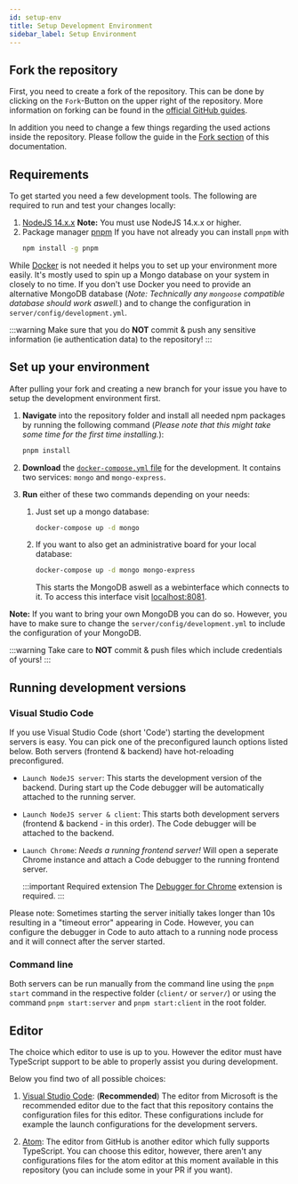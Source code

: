 ```yaml
---
id: setup-env
title: Setup Development Environment
sidebar_label: Setup Environment
---
```


## Fork the repository

First, you need to create a fork of the repository.
This can be done by clicking on the `Fork`-Button on the upper right of the repository.
More information on forking can be found in the [official GitHub guides](https://docs.github.com/en/free-pro-team@latest/github/getting-started-with-github/fork-a-repo).

In addition you need to change a few things regarding the used actions inside the repository. Please follow the guide in the [Fork section][fork-doc] of this documentation.

## Requirements

To get started you need a few development tools. The following are required to run and test your changes locally:

1. [NodeJS 14.x.x](https://nodejs.org)
   **Note:** You must use NodeJS 14.x.x or higher.
2. Package manager [pnpm](https://pnpm.js.org/en/)
   If you have not already you can install `pnpm` with
    ```cmd
    npm install -g pnpm
    ```

While [Docker](https://docs.docker.com/install/) is not needed it helps you to set up your environment more easily. It's mostly used to spin up a Mongo database on your system in closely to no time. If you don't use Docker you need to provide an alternative MongoDB database (_Note: Technically any `mongoose` compatible database should work aswell._) and to change the configuration in `server/config/development.yml`.

:::warning
Make sure that you do **NOT** commit & push any sensitive information (ie authentication data) to the repository!
:::

## Set up your environment

After pulling your fork and creating a new branch for your issue you have to setup the development environment first.

1. **Navigate** into the repository folder and install all needed npm packages by running the following command (_Please note that this might take some time for the first time installing._):

    ```sh
    pnpm install
    ```

1. **Download** the [`docker-compose.yml` file](../assets/dev/docker-compose.yml) for the development. It contains two services: `mongo` and `mongo-express`.

1. **Run** either of these two commands depending on your needs:

    1. Just set up a mongo database:

        ```sh
        docker-compose up -d mongo
        ```

    1. If you want to also get an administrative board for your local database:
        ```sh
        docker-compose up -d mongo mongo-express
        ```
        This starts the MongoDB aswell as a webinterface which connects to it. To access this interface visit [localhost:8081](localhost:8081).

**Note:** If you want to bring your own MongoDB you can do so. However, you have to make sure to change the `server/config/development.yml` to include the configuration of your MongoDB.

:::warning
Take care to **NOT** commit & push files which include credentials of yours!
:::

## Running development versions

### Visual Studio Code

If you use Visual Studio Code (short 'Code') starting the development servers is easy. You can pick one of the preconfigured launch options listed below. Both servers (frontend & backend) have hot-reloading preconfigured.

-   `Launch NodeJS server`: This starts the development version of the backend. During start up the Code debugger will be automatically attached to the running server.
-   `Launch NodeJS server & client`: This starts both development servers (frontend & backend - in this order). The Code debugger will be attached to the backend.
-   `Launch Chrome`: _Needs a running frontend server!_ Will open a seperate Chrome instance and attach a Code debugger to the running frontend server.

    :::important Required extension
    The [Debugger for Chrome](https://marketplace.visualstudio.com/items?itemName=msjsdiag.debugger-for-chrome) extension is required.
    :::

Please note: Sometimes starting the server initially takes longer than 10s resulting in a "timeout error" appearing in Code. However, you can configure the debugger in Code to auto attach to a running node process and it will connect after the server started.

### Command line

Both servers can be run manually from the command line using the `pnpm start` command in the respective folder (`client/` or `server/`) or using the command `pnpm start:server` and `pnpm start:client` in the root folder.

## Editor

The choice which editor to use is up to you. However the editor must have TypeScript support to be able to properly assist you during development.

Below you find two of all possible choices:

1. [Visual Studio Code](https://code.visualstudio.com/):
   (**Recommended**) The editor from Microsoft is the recommended editor due to the fact that this repository contains the configuration files for this editor. These configurations include for example the launch configurations for the development servers.

2. [Atom](https://atom.io/):
   The editor from GitHub is another editor which fully supports TypeScript. You can choose this editor, however, there aren't any configurations files for the atom editor at this moment available in this repository (you can include some in your PR if you want).

[fork-doc]: ./fork
